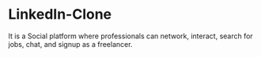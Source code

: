 # LinkedIn-Clone
It is a Social platform where professionals can network, interact, search for jobs, chat, and signup as a freelancer.
